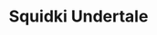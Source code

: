 ---
slug: squidki-undertale
title: Squidki Undertale
description: "Squidki Undertale is an exciting online game. Play for free directly in your browser!"
icon: /images/new_mods/Sprunki Undertale.png
url: https://wowtbc.net/sprunkin/undertale/index.html
previewImage: /images/new_mods/Sprunki Undertale.png
type: new mods

# SEO配置
seo:
  title: "Squidki Undertale - Play Free Online Game | Fun Browser Games"
  description: "Squidki Undertale - Play this fun online game for free in your browser. No download required!"
  ogImage: "/images/new_mods/Sprunki Undertale.png"
  keywords: "squidki-undertale, online game, browser game, free game, new mods game, play online"

videoUrls:
  - https://www.youtube.com/embed/example1
  - https://www.youtube.com/embed/example2

whyPlay:
  title: "Why Play Squidki Undertale?"
  items:
    - "Immersive Gameplay: Squidki Undertale offers an engaging and immersive gaming experience that will keep you entertained for hours"
    - "Challenging Levels: Test your skills with increasingly difficult challenges and obstacles"
    - "Beautiful Graphics: Enjoy stunning visuals and smooth animations that bring the game world to life"
    - "Regular Updates: New content and features are added regularly to keep the game fresh and exciting"
    - "Free to Play: Experience all the fun without spending a penny"
    - "Community Features: Connect with other players, share strategies, and compete for high scores"
    - "Cross-Platform: Play on any device with a web browser, no downloads required"

features:
  title: "Key Features of Squidki Undertale"
  image: "/images/new_mods/Sprunki Undertale.png"
  items:
    - "Intuitive Controls: Easy to learn controls make Squidki Undertale accessible for players of all skill levels"
    - "Multiple Game Modes: Enjoy various gameplay options that provide different challenges and experiences"
    - "Character Customization: Personalize your gaming experience with unique characters and items"
    - "Achievement System: Complete special tasks to earn rewards and recognition"
    - "Leaderboards: Compete with players worldwide and see who can achieve the highest scores"

characteristics:
  title: "Game Characteristics"
  image: "/images/new_mods/Sprunki Undertale.png"
  items:
    - "Genre: New mods game with elements of strategy and skill"
    - "Difficulty: Suitable for both casual gamers and those seeking a challenge"
    - "Play Time: Quick sessions or extended gameplay, depending on your preference"
    - "Art Style: Vibrant and engaging visuals that enhance the gaming experience"
    - "Sound Design: Immersive audio that complements the gameplay perfectly"

info: "Squidki Undertale is an exciting online game that offers players a unique and engaging gaming experience. With its intuitive controls, stunning visuals, and challenging gameplay, Squidki Undertale provides hours of entertainment for players of all ages and skill levels. Whether you're looking for a quick gaming session during a break or an extended play session, Squidki Undertale delivers an immersive experience that will keep you coming back for more. The game features multiple levels of increasing difficulty, ensuring that players are constantly challenged as they progress. With regular updates adding new content and features, Squidki Undertale remains fresh and exciting, providing endless entertainment options for its growing community of players."

howToPlayIntro: "Welcome to Squidki Undertale! This guide will walk you through the basics and help you master the game. Whether you're a beginner or looking to improve your skills, these tips and instructions will enhance your gaming experience."

howToPlaySteps:
  - title: "Getting Started"
    description: "Begin your Squidki Undertale adventure by familiarizing yourself with the controls. Use your keyboard or mouse to navigate through the game interface. The tutorial will guide you through the basic mechanics and help you understand the objectives."
  - title: "Understanding the Objectives"
    description: "In Squidki Undertale, your main goal is to progress through levels by completing specific objectives. Each level presents unique challenges that require different strategies and approaches."
  - title: "Mastering the Controls"
    description: "Practice using the controls to improve your precision and reaction time. Squidki Undertale requires quick reflexes and strategic thinking to overcome obstacles and defeat opponents."
  - title: "Utilizing Power-ups"
    description: "Collect power-ups throughout the game to enhance your abilities and overcome difficult challenges. Each power-up offers unique advantages that can be crucial for success."
  - title: "Developing Strategies"
    description: "As you progress in Squidki Undertale, develop effective strategies for different scenarios. Analyze patterns, anticipate challenges, and adapt your approach to maximize your performance."

faq:
  title: "Frequently Asked Questions about Squidki Undertale"
  items:
    - question: "Is Squidki Undertale free to play?"
      answer: "Yes, Squidki Undertale is completely free to play directly in your web browser. No downloads or purchases are required to enjoy the full game experience."
    - question: "Can I play Squidki Undertale on mobile devices?"
      answer: "Yes, Squidki Undertale is optimized for both desktop and mobile play. You can enjoy the game on any device with a web browser and internet connection."
    - question: "Are there any in-game purchases?"
      answer: "While Squidki Undertale is free to play, there may be optional in-game purchases available for cosmetic items or additional features that don't affect core gameplay."
    - question: "How often is Squidki Undertale updated?"
      answer: "The developers regularly update Squidki Undertale with new content, features, and improvements based on player feedback and game performance."
    - question: "Can I play Squidki Undertale offline?"
      answer: "Currently, Squidki Undertale requires an internet connection to play as it's a browser-based online game."
    - question: "Is Squidki Undertale suitable for children?"
      answer: "Yes, Squidki Undertale is designed to be family-friendly and suitable for players of all ages."
    - question: "How do I report bugs or issues?"
      answer: "If you encounter any problems while playing Squidki Undertale, you can report them through the game's support page or contact the developers directly through their website."
    - question: "Still Have Questions?"
      answer: "If you have additional questions about Squidki Undertale that aren't covered in this FAQ, please visit our support center or contact our customer service team for assistance."
---